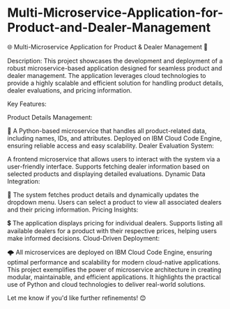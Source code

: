 # Multi-Microservice-Application-for-Product-and-Dealer-Management
🌐 Multi-Microservice Application for Product & Dealer Management 🚀

Description:
This project showcases the development and deployment of a robust microservice-based application designed for seamless product and dealer management. The application leverages cloud technologies to provide a highly scalable and efficient solution for handling product details, dealer evaluations, and pricing information.

Key Features:

Product Details Management:

🐍 A Python-based microservice that handles all product-related data, including names, IDs, and attributes.
Deployed on IBM Cloud Code Engine, ensuring reliable access and easy scalability.
Dealer Evaluation System:

A frontend microservice that allows users to interact with the system via a user-friendly interface.
Supports fetching dealer information based on selected products and displaying detailed evaluations.
Dynamic Data Integration:

🔄 The system fetches product details and dynamically updates the dropdown menu.
Users can select a product to view all associated dealers and their pricing information.
Pricing Insights:

💲 The application displays pricing for individual dealers.
Supports listing all available dealers for a product with their respective prices, helping users make informed decisions.
Cloud-Driven Deployment:

🌩️ All microservices are deployed on IBM Cloud Code Engine, ensuring optimal performance and scalability for modern cloud-native applications.
This project exemplifies the power of microservice architecture in creating modular, maintainable, and efficient applications. It highlights the practical use of Python and cloud technologies to deliver real-world solutions.

Let me know if you'd like further refinements! 😊
